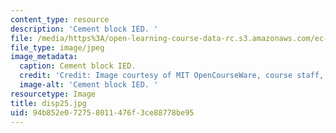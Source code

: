 ```yaml
---
content_type: resource
description: 'Cement block IED. '
file: /media/https%3A/open-learning-course-data-rc.s3.amazonaws.com/ec-s06-design-for-demining-spring-2007/94b852e072758011476f3ce88778be95_disp25.jpg
file_type: image/jpeg
image_metadata:
  caption: Cement block IED.
  credit: 'Credit: Image courtesy of MIT OpenCourseWare, course staff, and students.'
  image-alt: 'Cement block IED. '
resourcetype: Image
title: disp25.jpg
uid: 94b852e0-7275-8011-476f-3ce88778be95
---
```

